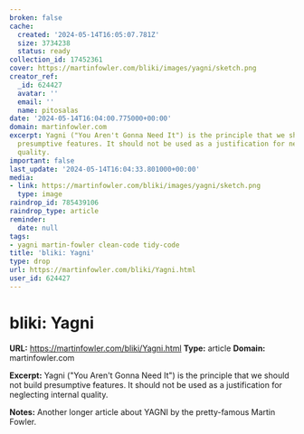 ```yaml
---
broken: false
cache:
  created: '2024-05-14T16:05:07.781Z'
  size: 3734238
  status: ready
collection_id: 17452361
cover: https://martinfowler.com/bliki/images/yagni/sketch.png
creator_ref:
  _id: 624427
  avatar: ''
  email: ''
  name: pitosalas
date: '2024-05-14T16:04:00.775000+00:00'
domain: martinfowler.com
excerpt: Yagni ("You Aren't Gonna Need It") is the principle that we should not build
  presumptive features. It should not be used as a justification for neglecting internal
  quality.
important: false
last_update: '2024-05-14T16:04:33.801000+00:00'
media:
- link: https://martinfowler.com/bliki/images/yagni/sketch.png
  type: image
raindrop_id: 785439106
raindrop_type: article
reminder:
  date: null
tags:
- yagni martin-fowler clean-code tidy-code
title: 'bliki: Yagni'
type: drop
url: https://martinfowler.com/bliki/Yagni.html
user_id: 624427
---
```


# bliki: Yagni

**URL:** https://martinfowler.com/bliki/Yagni.html
**Type:** article
**Domain:** martinfowler.com

**Excerpt:** Yagni ("You Aren't Gonna Need It") is the principle that we should not build presumptive features. It should not be used as a justification for neglecting internal quality.

**Notes:**
Another longer article about YAGNI by the pretty-famous Martin Fowler.
